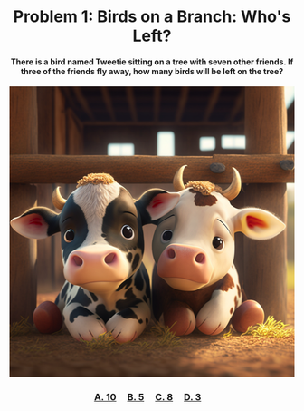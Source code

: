 <h1 align="center">
Problem 1: Birds on a Branch: Who's Left?
</h1>

<h4 align="center">
There is a bird named Tweetie sitting on a tree with seven other friends. If three of the friends fly away, how many birds will be left on the tree?
</h4>

<p align="center">
<img src="cows.png" height="512"/>
</p>

<h3 align="center"><span><a href="https://raw.githubusercontent.com/rain1024/math/main/assets/lose0.png">A. 10</a></span>&nbsp;&nbsp;&nbsp;&nbsp;
<span><a href="https://raw.githubusercontent.com/rain1024/math/main/assets/win0.png">B. 5</a></span>&nbsp;&nbsp;&nbsp;&nbsp;
<span><a href="https://raw.githubusercontent.com/rain1024/math/main/assets/lose0.png">C. 8</a></span>&nbsp;&nbsp;&nbsp;&nbsp;
<span><a href="https://raw.githubusercontent.com/rain1024/math/main/assets/lose0.png">D. 3</a></span>&nbsp;&nbsp;&nbsp;&nbsp;
</h3>